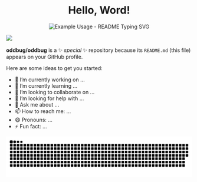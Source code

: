 <p align="center">
  <h1 align="center">Hello, Word!</h1>
</p>

<p align="center">
  <img src="https://readme-typing-svg.demolab.com/?lines=但知行好事,莫要问前程!;朝闻道，夕死可矣!;Once enlightened, one can die happily.!&font=Fira%20Code&center=true&width=600&height=50&duration=4000&pause=1000" alt="Example Usage - README Typing SVG">
</p>

![](https://github.com/oddbug/oddbug/blob/static/header_.png)

**oddbug/oddbug** is a ✨ _special_ ✨ repository because its `README.md` (this file) appears on your GitHub profile.

Here are some ideas to get you started:

- 🔭 I’m currently working on ...
- 🌱 I’m currently learning ...
- 👯 I’m looking to collaborate on ...
- 🤔 I’m looking for help with ...
- 💬 Ask me about ...
- 📫 How to reach me: ...
- 😄 Pronouns: ...
- ⚡ Fun fact: ...

![](https://github.com/oddbug/oddbug/blob/output/github-contribution-grid-snake.svg)
